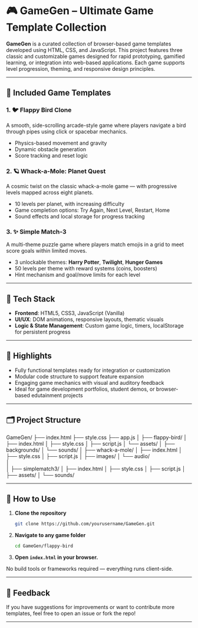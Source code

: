 # 🎮 GameGen – Ultimate Game Template Collection

**GameGen** is a curated collection of browser-based game templates developed using HTML, CSS, and JavaScript. This project features three classic and customizable games designed for rapid prototyping, gamified learning, or integration into web-based applications. Each game supports level progression, theming, and responsive design principles.

---

## 🚀 Included Game Templates

### 1. 🐦 Flappy Bird Clone
A smooth, side-scrolling arcade-style game where players navigate a bird through pipes using click or spacebar mechanics.

- Physics-based movement and gravity
- Dynamic obstacle generation
- Score tracking and reset logic

### 2. 🪐 Whack-a-Mole: Planet Quest
A cosmic twist on the classic whack-a-mole game — with progressive levels mapped across eight planets.

- 10 levels per planet, with increasing difficulty
- Game completion options: Try Again, Next Level, Restart, Home
- Sound effects and local storage for progress tracking

### 3. ✨ Simple Match-3
A multi-theme puzzle game where players match emojis in a grid to meet score goals within limited moves.

- 3 unlockable themes: **Harry Potter**, **Twilight**, **Hunger Games**
- 50 levels per theme with reward systems (coins, boosters)
- Hint mechanism and goal/move limits for each level

---

## 🧱 Tech Stack

- **Frontend**: HTML5, CSS3, JavaScript (Vanilla)
- **UI/UX**: DOM animations, responsive layouts, thematic visuals
- **Logic & State Management**: Custom game logic, timers, localStorage for persistent progress

---

## 🎯 Highlights

- Fully functional templates ready for integration or customization
- Modular code structure to support feature expansion
- Engaging game mechanics with visual and auditory feedback
- Ideal for game development portfolios, student demos, or browser-based edutainment projects

---

## 🗂️ Project Structure

GameGen/
├── index.html
├── style.css
├── app.js
│
├── flappy-bird/
│   ├── index.html
│   ├── style.css
│   ├── script.js
│   └── assets/
│       ├── backgrounds/ 
│       └── sounds/
│
├── whack-a-mole/
│   ├── index.html
│   ├── style.css
│   ├── script.js
│   ├── images/
│   └── audio/   
│       
│
├── simplematch3/ 
│   ├── index.html
│   ├── style.css
│   ├── script.js
│   ├── assets/
│   └── sounds/
      


---

## 📌 How to Use

1. **Clone the repository**  
   ```bash
   git clone https://github.com/yourusername/GameGen.git
2. **Navigate to any game folder**
   ```bash
   cd GameGen/flappy-bird
3. **Open `index.html` in your browser.**

No build tools or frameworks required — everything runs client-side.

---

## 💬 Feedback

If you have suggestions for improvements or want to contribute more templates, feel free to open an issue or fork the repo!

---
